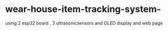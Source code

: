 # wear-house-item-tracking-system-
using 2 esp32 board , 3 ultrasonicsensors and OLED display and web page
